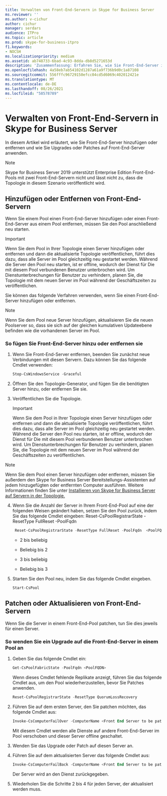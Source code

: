 ```yaml
---
title: Verwalten von Front-End-Servern in Skype for Business Server
ms.reviewer: ''
ms.author: v-cichur
author: cichur
manager: serdars
audience: ITPro
ms.topic: article
ms.prod: skype-for-business-itpro
f1.keywords:
- NOCSH
ms.localizationpriority: medium
ms.assetid: ab748733-6bad-4c93-8dda-db8d5271653d
description: 'Zusammenfassung: Erfahren Sie, wie Sie Front-End-Server in Skype for Business Server hinzufügen, entfernen, patchen oder aktualisieren.'
ms.openlocfilehash: 4a58eb7ab54102d1287a61a9f736b9d0c1a87108
ms.sourcegitcommit: 556fffc96729150efcc04cd5d6069c402012421e
ms.translationtype: MT
ms.contentlocale: de-DE
ms.lasthandoff: 08/26/2021
ms.locfileid: "58578789"
---
```

# <a name="manage-front-end-servers-in-skype-for-business-server"></a>Verwalten von Front-End-Servern in Skype for Business Server
 
In diesem Artikel wird erläutert, wie Sie Front-End-Server hinzufügen oder entfernen und wie Sie Upgrades oder Patches auf Front-End-Server anwenden.

  > [!NOTE]
> Skype for Business Server 2019 unterstützt Enterprise Edition Front-End-Pools mit zwei Front-End-Servern nicht und lässt nicht zu, dass die Topologie in diesem Szenario veröffentlicht wird.

## <a name="add-or-remove-front-end-servers"></a>Hinzufügen oder Entfernen von Front-End-Servern
  
Wenn Sie einem Pool einen Front-End-Server hinzufügen oder einen Front-End-Server aus einem Pool entfernen, müssen Sie den Pool anschließend neu starten. 
  
> [!IMPORTANT]
> Wenn Sie dem Pool in Ihrer Topologie einen Server hinzufügen oder entfernen und dann die aktualisierte Topologie veröffentlichen, führt dies dazu, dass alle Server im Pool gleichzeitig neu gestartet werden. Während die Server den Pool neu starten, ist er offline, wodurch der Dienst für Die mit diesem Pool verbundenen Benutzer unterbrochen wird. Um Dienstunterbrechungen für Benutzer zu verhindern, planen Sie, die Topologie mit dem neuen Server im Pool während der Geschäftszeiten zu veröffentlichen. 
  
Sie können das folgende Verfahren verwenden, wenn Sie einen Front-End-Server hinzufügen oder entfernen.
  
> [!NOTE]
> Wenn Sie dem Pool neue Server hinzufügen, aktualisieren Sie die neuen Poolserver so, dass sie sich auf der gleichen kumulativen Updateebene befinden wie die vorhandenen Server im Pool. 
  
### <a name="to-add-or-remove-front-end-servers"></a>So fügen Sie Front-End-Server hinzu oder entfernen sie

1. Wenn Sie Front-End-Server entfernen, beenden Sie zunächst neue Verbindungen mit diesen Servern. Dazu können Sie das folgende Cmdlet verwenden:
    
   ```PowerShell
   Stop-CsWindowsService -Graceful
   ```

2. Öffnen Sie den Topologie-Generator, und fügen Sie die benötigten Server hinzu, oder entfernen Sie sie. 
    
3. Veröffentlichen Sie die Topologie.
    
    > [!IMPORTANT]
    > Wenn Sie dem Pool in Ihrer Topologie einen Server hinzufügen oder entfernen und dann die aktualisierte Topologie veröffentlichen, führt dies dazu, dass alle Server im Pool gleichzeitig neu gestartet werden. Während die Server den Pool neu starten, ist er offline, wodurch der Dienst für Die mit diesem Pool verbundenen Benutzer unterbrochen wird. Um Dienstunterbrechungen für Benutzer zu verhindern, planen Sie, die Topologie mit dem neuen Server im Pool während der Geschäftszeiten zu veröffentlichen. 
  
  > [!NOTE]
> Wenn Sie dem Pool einen Server hinzufügen oder entfernen, müssen Sie außerdem den Skype for Business Server Bereitstellungs-Assistenten auf jedem hinzugefügten oder entfernten Computer ausführen. Weitere Informationen finden Sie unter [Installieren von Skype for Business Server auf Servern in der Topologie.](../../deploy/install/install-skype-for-business-server.md)
  
4. Wenn Sie die Anzahl der Server in Ihrem Front-End-Pool auf eine der folgenden Weisen geändert haben, setzen Sie den Pool zurück, indem Sie das folgende Cmdlet eingeben: Reset-CsPoolRegistrarState -ResetType FullReset -PoolFqdn 
    
   ```PowerShell
    Reset-CsPoolRegistrarState -ResetType FullReset -PoolFqdn  <PoolFQDN>
   ```

     - 2 bis beliebig
    
     - Beliebig bis 2
    
     - 3 bis beliebig
    
     - Beliebig bis 3
    
5. Starten Sie den Pool neu, indem Sie das folgende Cmdlet eingeben.
    
   ```PowerShell
   Start-CsPool
   ```

## <a name="patch-or-update-front-end-servers"></a>Patchen oder Aktualisieren von Front-End-Servern

Wenn Sie die Server in einem Front-End-Pool patchen, tun Sie dies jeweils für einen Server. 
  
### <a name="to-apply-an-upgrade-to-the-front-end-servers-in-a-pool"></a>So wenden Sie ein Upgrade auf die Front-End-Server in einem Pool an

1. Geben Sie das folgende Cmdlet ein:
    
   ```PowerShell
   Get-CsPoolFabricState -PoolFqdn <PoolFQDN>
   ```

     Wenn dieses Cmdlet fehlende Replikate anzeigt, führen Sie das folgende Cmdlet aus, um den Pool wiederherzustellen, bevor Sie Patches anwenden.
    
   ```PowerShell
   Reset-CsPoolRegistrarState -ResetType QuorumLossRecovery
   ```

2. Führen Sie auf dem ersten Server, den Sie patchen möchten, das folgende Cmdlet aus:
    
   ```PowerShell
   Invoke-CsComputerFailOver -ComputerName <Front End Server to be patched>
   ```

    Mit diesem Cmdlet werden alle Dienste auf andere Front-End-Server im Pool verschoben und dieser Server offline geschaltet.
    
3. Wenden Sie das Upgrade oder Patch auf diesen Server an.
    
4. Führen Sie auf dem aktualisierten Server das folgende Cmdlet aus:
    
   ```PowerShell
   Invoke-CsComputerFailBack -ComputerName <Front End Server to be patched>
   ```

    Der Server wird an den Dienst zurückgegeben.
    
5. Wiederholen Sie die Schritte 2 bis 4 für jeden Server, der aktualisiert werden muss.
